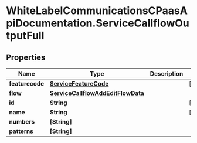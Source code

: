 # WhiteLabelCommunicationsCPaasApiDocumentation.ServiceCallflowOutputFull

## Properties

Name | Type | Description | Notes
------------ | ------------- | ------------- | -------------
**featurecode** | [**ServiceFeatureCode**](ServiceFeatureCode.md) |  | [optional] 
**flow** | [**ServiceCallflowAddEditFlowData**](ServiceCallflowAddEditFlowData.md) |  | 
**id** | **String** |  | [optional] 
**name** | **String** |  | [optional] 
**numbers** | **[String]** |  | 
**patterns** | **[String]** |  | 



